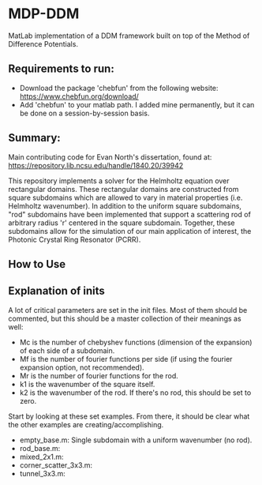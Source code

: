 # MDP-DDM
MatLab implementation of a DDM framework built on top of the Method of Difference Potentials.

## Requirements to run:
- Download the package 'chebfun' from the following website: https://www.chebfun.org/download/
- Add 'chebfun' to your matlab path. I added mine permanently, but it can be done on a session-by-session basis.

## Summary:
Main contributing code for Evan North's dissertation, found at: https://repository.lib.ncsu.edu/handle/1840.20/39942

This repository implements a solver for the Helmholtz equation over rectangular domains. These rectangular domains are constructed from square subdomains which are allowed to vary in material properties (i.e. Helmholtz wavenumber). In addition to the uniform square subdomains, "rod" subdomains have been implemented that support a scattering rod of arbitrary radius 'r' centered in the square subdomain. Together, these subdomains allow for the simulation of our main application of interest, the Photonic Crystal Ring Resonator (PCRR). 

## How to Use


## Explanation of inits
A lot of critical parameters are set in the init files. Most of them should be commented, but this should be a master collection of their meanings as well:
- Mc is the number of chebyshev functions (dimension of the expansion) of each side of a subdomain.
- Mf is the number of fourier functions per side (if using the fourier expansion option, not recommended).
- Mr is the number of fourier functions for the rod.
- k1 is the wavenumber of the square itself.
- k2 is the wavenumber of the rod. If there's no rod, this should be set to zero.

Start by looking at these set examples. From there, it should be clear what the other examples are creating/accomplishing.
- empty_base.m: Single subdomain with a uniform wavenumber (no rod). 
- rod_base.m: 
- mixed_2x1.m:
- corner_scatter_3x3.m:
- tunnel_3x3.m:
